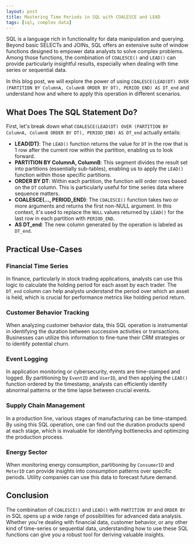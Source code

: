 ```yaml
---
layout: post
title: Mastering Time Periods in SQL with COALESCE and LEAD
tags: [sql, complex data]
---
```

SQL is a language rich in functionality for data manipulation and querying. Beyond basic SELECTs and JOINs, SQL offers an extensive suite of window functions designed to empower data analysts to solve complex problems. Among those functions, the combination of `COALESCE()` and `LEAD()` can provide particularly insightful results, especially when dealing with time series or sequential data.

In this blog post, we will explore the power of using `COALESCE(LEAD(DT) OVER (PARTITION BY ColumnA, ColumnB ORDER BY DT), PERIOD_END) AS DT_end` and understand how and where to apply this operation in different scenarios.

## What Does The SQL Statement Do?

First, let's break down what `COALESCE(LEAD(DT) OVER (PARTITION BY ColumnA, ColumnB ORDER BY DT), PERIOD_END) AS DT_end` actually entails:

- **LEAD(DT)**: The `LEAD()` function returns the value for `DT` in the row that is 1 row after the current row within the partition, enabling us to look forward.
- **PARTITION BY ColumnA, ColumnB**: This segment divides the result set into partitions (essentially sub-tables), enabling us to apply the `LEAD()` function within those specific partitions. 
- **ORDER BY DT**: Within each partition, the function will order rows based on the `DT` column. This is particularly useful for time series data where sequence matters.
- **COALESCE(..., PERIOD_END)**: The `COALESCE()` function takes two or more arguments and returns the first non-NULL argument. In this context, it's used to replace the `NULL` values returned by `LEAD()` for the last row in each partition with `PERIOD_END`.
- **AS DT_end**: The new column generated by the operation is labeled as `DT_end`.

## Practical Use-Cases

### Financial Time Series

In finance, particularly in stock trading applications, analysts can use this logic to calculate the holding period for each asset by each trader. The `DT_end` column can help analysts understand the period over which an asset is held, which is crucial for performance metrics like holding period return.

### Customer Behavior Tracking

When analyzing customer behavior data, this SQL operation is instrumental in identifying the duration between successive activities or transactions. Businesses can utilize this information to fine-tune their CRM strategies or to identify potential churn.

### Event Logging

In application monitoring or cybersecurity, events are time-stamped and logged. By partitioning by `EventID` and `UserID`, and then applying the `LEAD()` function ordered by the timestamp, analysts can efficiently identify abnormal patterns or the time lapse between crucial events.

### Supply Chain Management

In a production line, various stages of manufacturing can be time-stamped. By using this SQL operation, one can find out the duration products spend at each stage, which is invaluable for identifying bottlenecks and optimizing the production process.

### Energy Sector

When monitoring energy consumption, partitioning by `ConsumerID` and `MeterID` can provide insights into consumption patterns over specific periods. Utility companies can use this data to forecast future demand.

## Conclusion

The combination of `COALESCE()` and `LEAD()` with `PARTITION BY` and `ORDER BY` in SQL opens up a wide range of possibilities for advanced data analysis. Whether you're dealing with financial data, customer behavior, or any other kind of time-series or sequential data, understanding how to use these SQL functions can give you a robust tool for deriving valuable insights.
